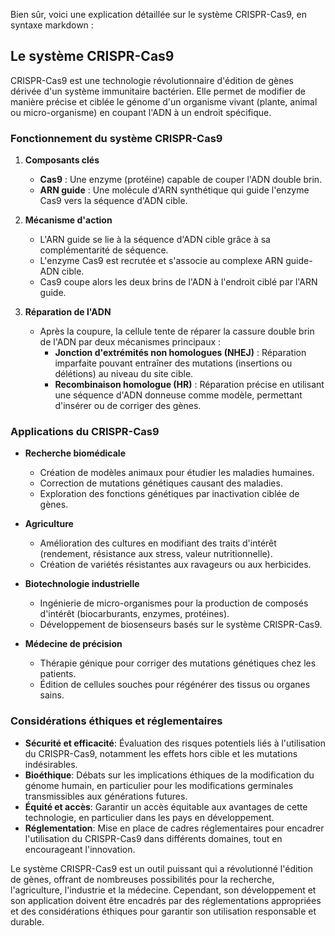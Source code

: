Bien sûr, voici une explication détaillée sur le système CRISPR-Cas9, en syntaxe markdown :

## Le système CRISPR-Cas9

CRISPR-Cas9 est une technologie révolutionnaire d'édition de gènes dérivée d'un système immunitaire bactérien. Elle permet de modifier de manière précise et ciblée le génome d'un organisme vivant (plante, animal ou micro-organisme) en coupant l'ADN à un endroit spécifique.

### Fonctionnement du système CRISPR-Cas9

1. **Composants clés**
   - **Cas9** : Une enzyme (protéine) capable de couper l'ADN double brin.
   - **ARN guide** : Une molécule d'ARN synthétique qui guide l'enzyme Cas9 vers la séquence d'ADN cible.

2. **Mécanisme d'action**
   - L'ARN guide se lie à la séquence d'ADN cible grâce à sa complémentarité de séquence.
   - L'enzyme Cas9 est recrutée et s'associe au complexe ARN guide-ADN cible.
   - Cas9 coupe alors les deux brins de l'ADN à l'endroit ciblé par l'ARN guide.

3. **Réparation de l'ADN**
   - Après la coupure, la cellule tente de réparer la cassure double brin de l'ADN par deux mécanismes principaux :
     - **Jonction d'extrémités non homologues (NHEJ)** : Réparation imparfaite pouvant entraîner des mutations (insertions ou délétions) au niveau du site cible.
     - **Recombinaison homologue (HR)** : Réparation précise en utilisant une séquence d'ADN donneuse comme modèle, permettant d'insérer ou de corriger des gènes.

### Applications du CRISPR-Cas9

- **Recherche biomédicale**
   - Création de modèles animaux pour étudier les maladies humaines.
   - Correction de mutations génétiques causant des maladies.
   - Exploration des fonctions génétiques par inactivation ciblée de gènes.

- **Agriculture**
   - Amélioration des cultures en modifiant des traits d'intérêt (rendement, résistance aux stress, valeur nutritionnelle).
   - Création de variétés résistantes aux ravageurs ou aux herbicides.

- **Biotechnologie industrielle**
   - Ingénierie de micro-organismes pour la production de composés d'intérêt (biocarburants, enzymes, protéines).
   - Développement de biosenseurs basés sur le système CRISPR-Cas9.

- **Médecine de précision**
   - Thérapie génique pour corriger des mutations génétiques chez les patients.
   - Édition de cellules souches pour régénérer des tissus ou organes sains.

### Considérations éthiques et réglementaires

- **Sécurité et efficacité**: Évaluation des risques potentiels liés à l'utilisation du CRISPR-Cas9, notamment les effets hors cible et les mutations indésirables.
- **Bioéthique**: Débats sur les implications éthiques de la modification du génome humain, en particulier pour les modifications germinales transmissibles aux générations futures.
- **Équité et accès**: Garantir un accès équitable aux avantages de cette technologie, en particulier dans les pays en développement.
- **Réglementation**: Mise en place de cadres réglementaires pour encadrer l'utilisation du CRISPR-Cas9 dans différents domaines, tout en encourageant l'innovation.

Le système CRISPR-Cas9 est un outil puissant qui a révolutionné l'édition de gènes, offrant de nombreuses possibilités pour la recherche, l'agriculture, l'industrie et la médecine. Cependant, son développement et son application doivent être encadrés par des réglementations appropriées et des considérations éthiques pour garantir son utilisation responsable et durable.